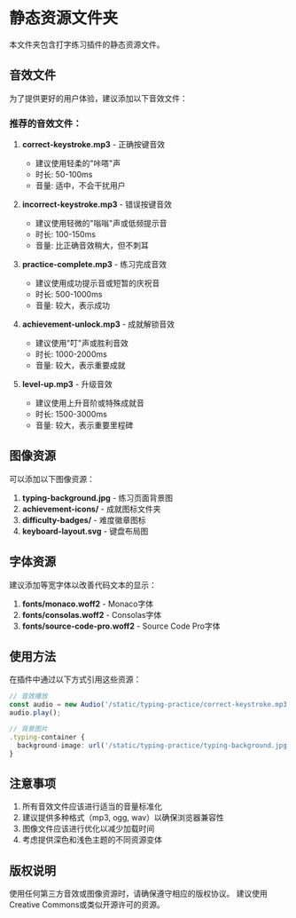 # 静态资源文件夹

本文件夹包含打字练习插件的静态资源文件。

## 音效文件

为了提供更好的用户体验，建议添加以下音效文件：

### 推荐的音效文件：

1. **correct-keystroke.mp3** - 正确按键音效
   - 建议使用轻柔的"咔嗒"声
   - 时长: 50-100ms
   - 音量: 适中，不会干扰用户

2. **incorrect-keystroke.mp3** - 错误按键音效
   - 建议使用轻微的"嗡嗡"声或低频提示音
   - 时长: 100-150ms
   - 音量: 比正确音效稍大，但不刺耳

3. **practice-complete.mp3** - 练习完成音效
   - 建议使用成功提示音或短暂的庆祝音
   - 时长: 500-1000ms
   - 音量: 较大，表示成功

4. **achievement-unlock.mp3** - 成就解锁音效
   - 建议使用"叮"声或胜利音效
   - 时长: 1000-2000ms
   - 音量: 较大，表示重要成就

5. **level-up.mp3** - 升级音效
   - 建议使用上升音阶或特殊成就音
   - 时长: 1500-3000ms
   - 音量: 较大，表示重要里程碑

## 图像资源

可以添加以下图像资源：

1. **typing-background.jpg** - 练习页面背景图
2. **achievement-icons/** - 成就图标文件夹
3. **difficulty-badges/** - 难度徽章图标
4. **keyboard-layout.svg** - 键盘布局图

## 字体资源

建议添加等宽字体以改善代码文本的显示：

1. **fonts/monaco.woff2** - Monaco字体
2. **fonts/consolas.woff2** - Consolas字体
3. **fonts/source-code-pro.woff2** - Source Code Pro字体

## 使用方法

在插件中通过以下方式引用这些资源：

```typescript
// 音效播放
const audio = new Audio('/static/typing-practice/correct-keystroke.mp3');
audio.play();

// 背景图片
.typing-container {
  background-image: url('/static/typing-practice/typing-background.jpg');
}
```

## 注意事项

1. 所有音效文件应该进行适当的音量标准化
2. 建议提供多种格式（mp3, ogg, wav）以确保浏览器兼容性
3. 图像文件应该进行优化以减少加载时间
4. 考虑提供深色和浅色主题的不同资源变体

## 版权说明

使用任何第三方音效或图像资源时，请确保遵守相应的版权协议。
建议使用Creative Commons或类似开源许可的资源。